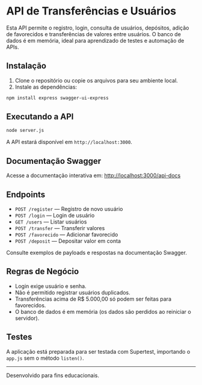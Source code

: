 # API de Transferências e Usuários

Esta API permite o registro, login, consulta de usuários, depósitos, adição de favorecidos e transferências de valores entre usuários. O banco de dados é em memória, ideal para aprendizado de testes e automação de APIs.

## Instalação

1. Clone o repositório ou copie os arquivos para seu ambiente local.
2. Instale as dependências:

```bash
npm install express swagger-ui-express
```

## Executando a API

```bash
node server.js
```

A API estará disponível em `http://localhost:3000`.

## Documentação Swagger

Acesse a documentação interativa em: [http://localhost:3000/api-docs](http://localhost:3000/api-docs)

## Endpoints

- `POST /register` — Registro de novo usuário
- `POST /login` — Login de usuário
- `GET /users` — Listar usuários
- `POST /transfer` — Transferir valores
- `POST /favorecido` — Adicionar favorecido
- `POST /deposit` — Depositar valor em conta

Consulte exemplos de payloads e respostas na documentação Swagger.

## Regras de Negócio

- Login exige usuário e senha.
- Não é permitido registrar usuários duplicados.
- Transferências acima de R$ 5.000,00 só podem ser feitas para favorecidos.
- O banco de dados é em memória (os dados são perdidos ao reiniciar o servidor).

## Testes

A aplicação está preparada para ser testada com Supertest, importando o `app.js` sem o método `listen()`.

---

Desenvolvido para fins educacionais.
